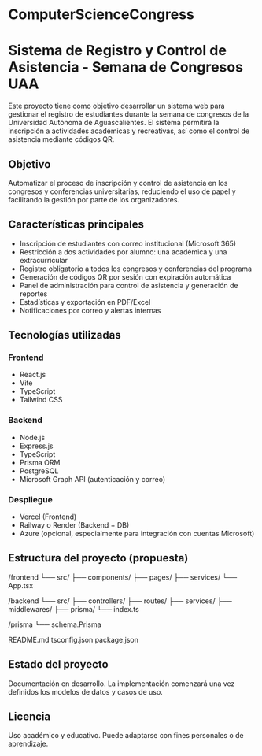 # ComputerScienceCongress

# Sistema de Registro y Control de Asistencia - Semana de Congresos UAA

Este proyecto tiene como objetivo desarrollar un sistema web para gestionar el registro de estudiantes durante la semana de congresos de la Universidad Autónoma de Aguascalientes. El sistema permitirá la inscripción a actividades académicas y recreativas, así como el control de asistencia mediante códigos QR.

## Objetivo

Automatizar el proceso de inscripción y control de asistencia en los congresos y conferencias universitarias, reduciendo el uso de papel y facilitando la gestión por parte de los organizadores.

## Características principales

- Inscripción de estudiantes con correo institucional (Microsoft 365)
- Restricción a dos actividades por alumno: una académica y una extracurricular
- Registro obligatorio a todos los congresos y conferencias del programa
- Generación de códigos QR por sesión con expiración automática
- Panel de administración para control de asistencia y generación de reportes
- Estadísticas y exportación en PDF/Excel
- Notificaciones por correo y alertas internas

## Tecnologías utilizadas

### Frontend

- React.js
- Vite
- TypeScript
- Tailwind CSS

### Backend

- Node.js
- Express.js
- TypeScript
- Prisma ORM
- PostgreSQL
- Microsoft Graph API (autenticación y correo)

### Despliegue

- Vercel (Frontend)
- Railway o Render (Backend + DB)
- Azure (opcional, especialmente para integración con cuentas Microsoft)

## Estructura del proyecto (propuesta)
/frontend
└── src/
├── components/
├── pages/
├── services/
└── App.tsx

/backend
└── src/
├── controllers/
├── routes/
├── services/
├── middlewares/
├── prisma/
└── index.ts

/prisma
└── schema.Prisma

README.md
tsconfig.json
package.json



## Estado del proyecto

Documentación en desarrollo. La implementación comenzará una vez definidos los modelos de datos y casos de uso.

## Licencia

Uso académico y educativo. Puede adaptarse con fines personales o de aprendizaje.

